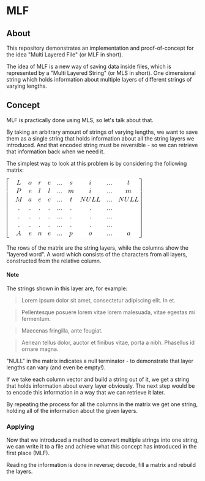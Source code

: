 # MLF

## About
This repository demonstrates an implementation and proof-of-concept for the idea "Multi Layered File" (or MLF in short).

The idea of MLF is a new way of saving data inside files, which is represented by a "Multi Layered String" (or MLS in short).
One dimensional string which holds information about multiple layers of different strings of varying lengths.

## Concept
MLF is practically done using MLS, so let's talk about that.

By taking an arbitrary amount of strings of varying lengths, we want to save them as a single string that holds
information about all the string layers we introduced. And that encoded string must be reversible - so we can retrieve that
information back when we need it.

The simplest way to look at this problem is by considering the following matrix:

![alt text](https://github.com/MrMindyMind/MLF/blob/master/sample_mat.gif)

The rows of the matrix are the string layers, while the columns show the "layered word". A word which consists of the characters
from all layers, constructed from the relative column.

#### Note
The strings shown in this layer are, for example:

>Lorem ipsum dolor sit amet, consectetur adipiscing elit. In et.

>Pellentesque posuere lorem vitae lorem malesuada, vitae egestas mi fermentum.

>Maecenas fringilla, ante feugiat.

>Aenean tellus dolor, auctor et finibus vitae, porta a nibh. Phasellus id ornare magna.

"NULL" in the matrix indicates a null terminator - to demonstrate that layer lengths can vary (and even be empty!).

If we take each column vector and build a string out of it, we get a string that holds information about every layer obviously.
The next step would be to encode this information in a way that we can retrieve it later.

By repeating the process for all the columns in the matrix we get one string, holding all of the information about the given layers.


### Applying
Now that we introduced a method to convert multiple strings into one string, we can write it to a file and achieve what this concept
has introduced in the first place (MLF).

Reading the information is done in reverse; decode, fill a matrix and rebuild the layers.
